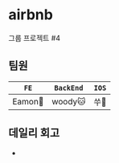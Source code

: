 # airbnb
그룹 프로젝트 #4

## 팀원
|`FE`|`BackEnd`|`IOS`|
|---|---|---|
|Eamon:fried_egg:|woody:cat:|쑤:rabbit:|



## 데일리 회고
- 

